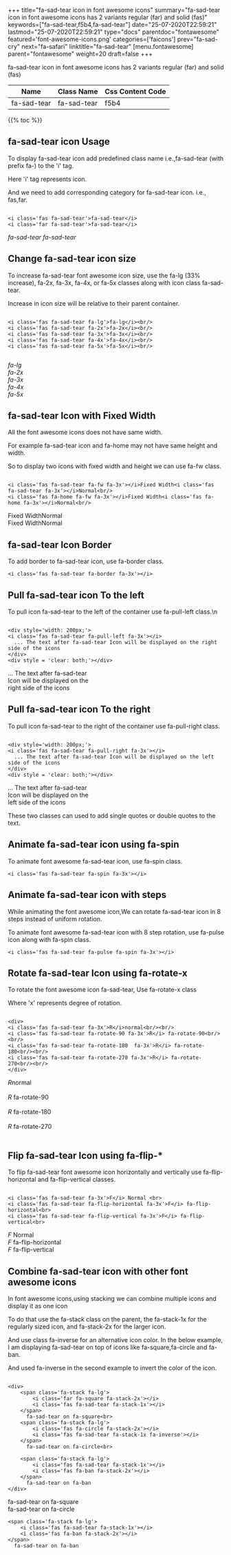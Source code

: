 +++
title="fa-sad-tear icon in font awesome icons"
summary="fa-sad-tear icon in font awesome icons has 2 variants regular (far) and solid (fas)"
keywords=["fa-sad-tear,f5b4,fa-sad-tear"]
date="25-07-2020T22:59:21"
lastmod="25-07-2020T22:59:21"
type="docs"
parentdoc="fontawesome"
featured='font-awesome-icons.png'
categories=['faicons']
prev="fa-sad-cry"
next="fa-safari"
linktitle="fa-sad-tear"
[menu.fontawesome]
parent="fontawesome"
weight=20
draft=false
+++


fa-sad-tear icon in font awesome icons has 2 variants regular (far) and solid (fas)

<div class='table-responsive'><table class='table'><thead><tr><th>Name</th><th>Class Name</th><th>Css Content Code</th></tr></thead><tbody><tr><td>fa-sad-tear</td><td>fa-sad-tear</td><td>f5b4</td></tr></tbody></table></div>


{{% toc %}}


## fa-sad-tear icon Usage

To display fa-sad-tear icon add predefined class name i.e.,fa-sad-tear (with prefix fa-) to the 'i' tag.

Here 'i' tag represents icon.

And we need to add corresponding category for fa-sad-tear icon. i.e., fas,far.


```

<i class='fas fa-sad-tear'>fa-sad-tear</i>
<i class='far fa-sad-tear'>fa-sad-tear</i>
```

<i class='fas fa-sad-tear'>fa-sad-tear</i>
<i class='far fa-sad-tear'>fa-sad-tear</i>




## Change fa-sad-tear icon size
To increase fa-sad-tear font awesome icon size, use the fa-lg (33% increase), fa-2x, fa-3x, fa-4x, or fa-5x classes along with icon class fa-sad-tear.

Increase in icon size will be relative to their parent container. 

```

<i class='fas fa-sad-tear fa-lg'>fa-lg</i><br/>
<i class='fas fa-sad-tear fa-2x'>fa-2x</i><br/>
<i class='fas fa-sad-tear fa-3x'>fa-3x</i><br/>
<i class='fas fa-sad-tear fa-4x'>fa-4x</i><br/>
<i class='fas fa-sad-tear fa-5x'>fa-5x</i><br/>
            
```

<i class='fas fa-sad-tear fa-lg'>fa-lg</i><br/>
<i class='fas fa-sad-tear fa-2x'>fa-2x</i><br/>
<i class='fas fa-sad-tear fa-3x'>fa-3x</i><br/>
<i class='fas fa-sad-tear fa-4x'>fa-4x</i><br/>
<i class='fas fa-sad-tear fa-5x'>fa-5x</i><br/>
            



## fa-sad-tear Icon with Fixed Width 

All the font awesome icons does not have same width.

For example fa-sad-tear icon and fa-home may not have same height and width.

So to display two icons with fixed width and height we can use fa-fw class.


```

<i class='fas fa-sad-tear fa-fw fa-3x'></i>Fixed Width<i class='fas fa-sad-tear fa-3x'></i>Normal<br/>
<i class='fas fa-home fa-fw fa-3x'></i>Fixed Width<i class='fas fa-home fa-3x'></i>Normal<br/>
```

<i class='fas fa-sad-tear fa-fw fa-3x'></i>Fixed Width<i class='fas fa-sad-tear fa-3x'></i>Normal<br/>
<i class='fas fa-home fa-fw fa-3x'></i>Fixed Width<i class='fas fa-home fa-3x'></i>Normal<br/>



## fa-sad-tear Icon Border 

To add border to fa-sad-tear icon, use fa-border class.


```
<i class='fas fa-sad-tear fa-border fa-3x'></i>

```
<i class='fas fa-sad-tear fa-border fa-3x'></i>





## Pull fa-sad-tear icon To the left

To pull icon fa-sad-tear to the left of the container use fa-pull-left class.\n

```

<div style='width: 200px;'>
<i class='fas fa-sad-tear fa-pull-left fa-3x'></i>
  ... The text after fa-sad-tear Icon will be displayed on the right side of the icons
</div>
<div style = 'clear: both;'></div>
```

<div style='width: 200px;'>
<i class='fas fa-sad-tear fa-pull-left fa-3x'></i>
  ... The text after fa-sad-tear Icon will be displayed on the right side of the icons
</div>
<div style = 'clear: both;'></div>




## Pull fa-sad-tear icon To the right
To pull icon fa-sad-tear to the right of the container use fa-pull-right class.

```

<div style='width: 200px;'>
<i class='fas fa-sad-tear fa-pull-right fa-3x'></i>
  ... The text after fa-sad-tear Icon will be displayed on the left side of the icons
</div>
<div style = 'clear: both;'></div>
```

<div style='width: 200px;'>
<i class='fas fa-sad-tear fa-pull-right fa-3x'></i>
  ... The text after fa-sad-tear Icon will be displayed on the left side of the icons
</div>
<div style = 'clear: both;'></div>

These two classes can used to add single quotes or double quotes to the text.


## Animate fa-sad-tear icon using fa-spin
To animate font awesome fa-sad-tear icon, use fa-spin class.

```
<i class='fas fa-sad-tear fa-spin fa-3x'></i>
```
<i class='fas fa-sad-tear fa-spin fa-3x'></i>




## Animate fa-sad-tear icon with steps
While animating the font awesome icon,We can rotate fa-sad-tear icon in 8 steps instead of uniform rotation.

To animate font awesome fa-sad-tear icon with 8 step rotation, use fa-pulse icon along with fa-spin class.


```
<i class='fas fa-sad-tear fa-pulse fa-spin fa-3x'></i>

```
<i class='fas fa-sad-tear fa-pulse fa-spin fa-3x'></i>





## Rotate fa-sad-tear Icon using fa-rotate-x
To rotate the font awesome icon fa-sad-tear, Use fa-rotate-x class

Where 'x' represents degree of rotation.


```

<div>
<i class='fas fa-sad-tear fa-3x'>R</i>normal<br/><br/>
<i class='fas fa-sad-tear fa-rotate-90 fa-3x'>R</i> fa-rotate-90<br/><br/> 
<i class='fas fa-sad-tear fa-rotate-180  fa-3x'>R</i> fa-rotate-180<br/><br/> 
<i class='fas fa-sad-tear fa-rotate-270 fa-3x'>R</i> fa-rotate-270<br/><br/>
</div>
```

<div>
<i class='fas fa-sad-tear fa-3x'>R</i>normal<br/><br/>
<i class='fas fa-sad-tear fa-rotate-90 fa-3x'>R</i> fa-rotate-90<br/><br/> 
<i class='fas fa-sad-tear fa-rotate-180  fa-3x'>R</i> fa-rotate-180<br/><br/> 
<i class='fas fa-sad-tear fa-rotate-270 fa-3x'>R</i> fa-rotate-270<br/><br/>
</div>




## Flip fa-sad-tear Icon using fa-flip-*
To flip fa-sad-tear font awesome icon horizontally and vertically use fa-flip-horizontal and fa-flip-vertical classes. 

```

<i class='fas fa-sad-tear fa-3x'>F</i> Normal <br>
<i class='fas fa-sad-tear fa-flip-horizontal fa-3x'>F</i> fa-flip-horizontal<br>
<i class='fas fa-sad-tear fa-flip-vertical fa-3x'>F</i> fa-flip-vertical<br>
```

<i class='fas fa-sad-tear fa-3x'>F</i> Normal <br>
<i class='fas fa-sad-tear fa-flip-horizontal fa-3x'>F</i> fa-flip-horizontal<br>
<i class='fas fa-sad-tear fa-flip-vertical fa-3x'>F</i> fa-flip-vertical<br>




## Combine fa-sad-tear icon with other font awesome icons
In font awesome icons,using stacking we can combine multiple icons and display it as one icon 

To do that use the fa-stack class on the parent, the fa-stack-1x for the regularly sized icon, and fa-stack-2x for the larger icon.

And use class fa-inverse for an alternative icon color. 
In the below example, I am displaying fa-sad-tear on top of icons like fa-square,fa-circle and fa-ban.

And used fa-inverse in the second example to invert the color of the icon.

```

<div>
    <span class='fa-stack fa-lg'>
        <i class='far fa-square fa-stack-2x'></i>
        <i class='fas fa-sad-tear fa-stack-1x'></i>
    </span>
      fa-sad-tear on fa-square<br>
    <span class='fa-stack fa-lg'>
        <i class='fas fa-circle fa-stack-2x'></i>
        <i class='fas fa-sad-tear fa-stack-1x fa-inverse'></i>
    </span>
      fa-sad-tear on fa-circle<br>

    <span class='fa-stack fa-lg'>
        <i class='fas fa-sad-tear fa-stack-1x'></i>
        <i class='fas fa-ban fa-stack-2x'></i>
    </span>
      fa-sad-tear on fa-ban
</div>
```

<div>
    <span class='fa-stack fa-lg'>
        <i class='far fa-square fa-stack-2x'></i>
        <i class='fas fa-sad-tear fa-stack-1x'></i>
    </span>
      fa-sad-tear on fa-square<br>
    <span class='fa-stack fa-lg'>
        <i class='fas fa-circle fa-stack-2x'></i>
        <i class='fas fa-sad-tear fa-stack-1x fa-inverse'></i>
    </span>
      fa-sad-tear on fa-circle<br>

    <span class='fa-stack fa-lg'>
        <i class='fas fa-sad-tear fa-stack-1x'></i>
        <i class='fas fa-ban fa-stack-2x'></i>
    </span>
      fa-sad-tear on fa-ban
</div>






